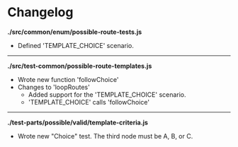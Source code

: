 # Changelog

**./src/common/enum/possible-route-tests.js**
* Defined 'TEMPLATE_CHOICE' scenario.

---

**./src/test-common/possible-route-templates.js**
* Wrote new function 'followChoice'
* Changes to 'loopRoutes'
	* Added support for the 'TEMPLATE_CHOICE' scenario.
	* 'TEMPLATE_CHOICE' calls 'followChoice'

---

**./test-parts/possible/valid/template-criteria.js**
* Wrote new "Choice" test. The third node must be A, B, or C.